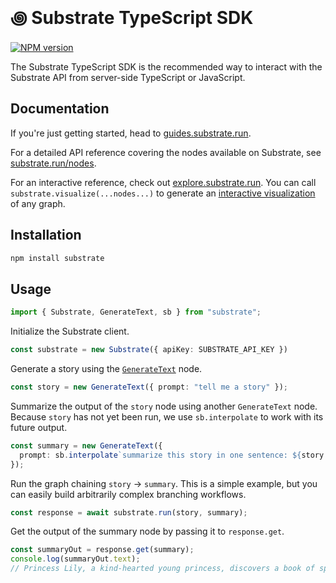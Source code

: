 # ꩜ Substrate TypeScript SDK

[![NPM version](https://img.shields.io/npm/v/substrate.svg)](https://npmjs.org/package/substrate)

The Substrate TypeScript SDK is the recommended way to interact with the Substrate API from server-side TypeScript or JavaScript.

## Documentation

If you're just getting started, head to [guides.substrate.run](https://guides.substrate.run/). 

For a detailed API reference covering the nodes available on Substrate, see [substrate.run/nodes](https://www.substrate.run/nodes).

For an interactive reference, check out [explore.substrate.run](https://explore.substrate.run/). You can call `substrate.visualize(...nodes...)` to generate an [interactive visualization](https://explore.substrate.run/s/eNrFU11LAzEQ_CtH6OP1oa0f0DetcFbqt6IissTceg2XS45kUzzL_XeTtkilVRQE35JJZnYyu5kzbXJ0bPg4ZzJnw8W2B-Z08jC-La9YugACnqFGywlv8JUCym0RSHNWW1PVFM4JlUoqTHjiyNiGtSkDNzVe5WA81Z6gUOaZK9WwIVmPbbpWsA9Z_TKhER_8uOCcAXQ614eQXR1cHMP5BYyPOh2AwHzx5C0OwHUzr-4vz1j7KzMD2J-Jomiy8d-Z2QPV34PTbnn5AzNP6Yq11paNN6UslxYFyRnG-tTU0acjK3XRFUYLHo1KwmqpshSAKKa9UimbcRUJvqq4lW-YRI50qJpE6sRoTBxqQi1wmLCYz5rAat2HXkN-cnuu2UouKrdP7UecW-5tc02WCwxnxspCaoiZw_ZhNDU44qLc_qQSm8UkLnskBDpnbEA4kWWbvtaa8kdpBlCH-MiEbzDlsvRfZrcLdzuj45N-b_p9dp_u_Wt2YSoxLxYzGZZSS5JcweontO07U4J3WQ) of any graph.

## Installation

```sh
npm install substrate
```

## Usage

```typescript
import { Substrate, GenerateText, sb } from "substrate";
```

Initialize the Substrate client.
```typescript
const substrate = new Substrate({ apiKey: SUBSTRATE_API_KEY })
```

Generate a story using the [`GenerateText`](https://www.substrate.run/nodes#GenerateText) node.
```typescript
const story = new GenerateText({ prompt: "tell me a story" });
```

Summarize the output of the `story` node using another `GenerateText` node. Because `story` has not yet been run, we use `sb.interpolate` to work with its future output.
```typescript
const summary = new GenerateText({
  prompt: sb.interpolate`summarize this story in one sentence: ${story.future.text}`,
});
```

Run the graph chaining `story` → `summary`. This is a simple example, but you can easily build arbitrarily complex branching workflows.
```typescript
const response = await substrate.run(story, summary);
```

Get the output of the summary node by passing it to `response.get`.
```typescript
const summaryOut = response.get(summary);
console.log(summaryOut.text);
// Princess Lily, a kind-hearted young princess, discovers a book of spells and uses it to grant her family and kingdom happiness.
```

